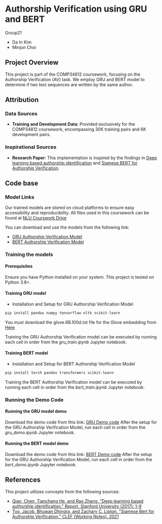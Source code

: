 # Authorship Verification using GRU and BERT

Group21
- Da In Kim
- Minjun Choi

## Project Overview
This project is part of the COMP34812 coursework, focusing on the Authorship Verification (AV) task. We employ GRU and BERT model to determine if two text sequences are written by the same author.

## Attribution
### Data Sources 
- **Training and Development Data**: Provided exclusively for the COMP34812 coursework, encompassing 30K training pairs and 6K development pairs.

### Inspirational Sources
- **Research Paper**: This implementation is inspired by the findings in [Deep learning based authorship identification](https://web.stanford.edu/class/archive/cs/cs224n/cs224n.1174/reports/2760185.pdf) and [Siamese BERT for Authorship Verification](http://ceur-ws.org/Vol-2936/paper-193.pdf).

## Code base

### Model Links
Our trained models are stored on cloud platforms to ensure easy accessibility and reproducibility. 
All files used in this coursework can be found at [NLU Courswork Drive](https://drive.google.com/drive/folders/1ftMmPac1U5CRPaPnI1JeFb1Tkt4_6Gs1?usp=drive_link)

You can download and use the models from the following link:
- [GRU Authorship Verification Model](https://drive.google.com/file/d/1zEJXRFZe2_wmbCekr_Vvbf-5jsZ5GOwB/view?usp=drive_link) 
- [BERT Authorship Verification Model](https://drive.google.com/file/d/1oRUNyWGEJNvp8yqb3xJxOA_5edK1Kyan/view?usp=drive_link) 

### Training the models
#### Prerequisites
Ensure you have Python installed on your system. This project is tested on Python 3.8+.

#### Training GRU model
- Installation and Setup for GRU Authorship Verification Model
```bash
pip install pandas numpy tensorflow nltk scikit-learn
```
You must download the glove.6B.100d.txt file for the Glove embedding from [Here](https://www.kaggle.com/datasets/sawarn69/glove6b100dtxt )

Training the GRU Authorship Verification model can be executed by running each cell in order from the *gru_train.ipynb* Jupyter notebook.



#### Training BERT model
- Installation and Setup for BERT Authorship Verification Model
```bash
pip install torch pandas transformers scikit-learn
```
Training the BERT Authorship Verification model can be executed by running each cell in order from the *bert_train.ipynb* Jupyter notebook.

### Running the Demo Code
#### Running the GRU model demo
Download the demo code from this link: [GRU Demo code](https://colab.research.google.com/drive/1W384BfEM1-e8MzlgaZ9GYK2eiZSnFKpE?ouid=112259803509344167274&usp=drive_link) 
After the setup for the GRU Authorship Verification Model, run each cell in order from the *gru_demo.ipynb* Jupyter notebook.

#### Running the BERT model demo
Download the demo code from this link: [BERT Demo code](https://drive.google.com/file/d/19Cx_vW4PAxFav6Q_rudF5_ZK9rE4QleD/view?usp=drive_link)
After the setup for the GRU Authorship Verification Model, run each cell in order from the *bert_demo.ipynb* Jupyter notebook.



## References
This project utilizes concepts from the following sources:
- [Qian, Chen, Tianchang He, and Rao Zhang. "Deep learning based authorship identification." Report, Stanford University (2017): 1-9](https://web.stanford.edu/class/archive/cs/cs224n/cs224n.1174/reports/2760185.pdf)
- [Tyo, Jacob, Bhuwan Dhingra, and Zachary C. Lipton. "Siamese Bert for Authorship Verification." CLEF (Working Notes). 2021](https://ceur-ws.org/Vol-2936/paper-193.pdf)
